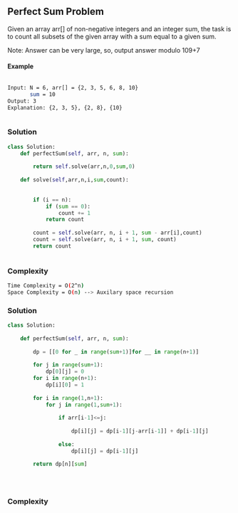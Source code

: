 ## Perfect Sum Problem

Given an array arr[] of non-negative integers and an integer sum, the task is to count all subsets of the given array with a sum equal to a given sum.

Note: Answer can be very large, so, output answer modulo 109+7
#### Example
```bash

Input: N = 6, arr[] = {2, 3, 5, 6, 8, 10}
       sum = 10
Output: 3
Explanation: {2, 3, 5}, {2, 8}, {10}



```
### Solution 

```python
class Solution:
	def perfectSum(self, arr, n, sum):
		
		return self.solve(arr,n,0,sum,0)
		
	def solve(self,arr,n,i,sum,count):
        
	    
	    if (i == n):
            if (sum == 0):
                count += 1
            return count
 
        count = self.solve(arr, n, i + 1, sum - arr[i],count)
        count = self.solve(arr, n, i + 1, sum, count)
        return count
        
```
### Complexity
```bash
Time Complexity = O(2^n)
Space Complexity = O(n) --> Auxilary space recursion
```
### Solution 

```python
class Solution:
    
	def perfectSum(self, arr, n, sum):
	    
		dp = [[0 for _ in range(sum+1)]for __ in range(n+1)]
		
		for j in range(sum+1):
		    dp[0][j] = 0
		for i in range(n+1):
		    dp[i][0] = 1
		    
		for i in range(1,n+1):
		    for j in range(1,sum+1):
		    
		        if arr[i-1]<=j:
		            
		            dp[i][j] = dp[i-1][j-arr[i-1]] + dp[i-1][j]
		            
		        else:
		            dp[i][j] = dp[i-1][j]
		            
		return dp[n][sum]


        
```
### Complexity
```bash

```


